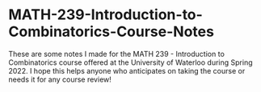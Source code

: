 # MATH-239-Introduction-to-Combinatorics-Course-Notes
These are some notes I made for the MATH 239 - Introduction to Combinatorics course offered at the University of Waterloo during Spring 2022. I hope this helps anyone who anticipates on taking the course or needs it for any course review!
